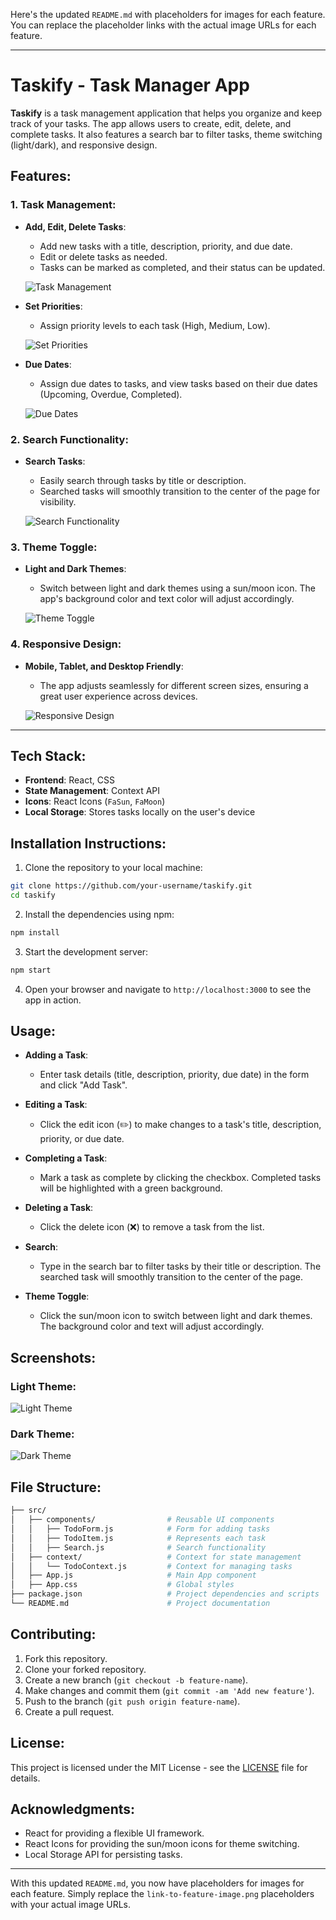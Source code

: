Here's the updated `README.md` with placeholders for images for each feature. You can replace the placeholder links with the actual image URLs for each feature.

---

# **Taskify - Task Manager App**

**Taskify** is a task management application that helps you organize and keep track of your tasks. The app allows users to create, edit, delete, and complete tasks. It also features a search bar to filter tasks, theme switching (light/dark), and responsive design.

## **Features:**

### 1. **Task Management**:
- **Add, Edit, Delete Tasks**: 
  - Add new tasks with a title, description, priority, and due date.
  - Edit or delete tasks as needed.
  - Tasks can be marked as completed, and their status can be updated.
  
  ![Task Management](![image](https://github.com/user-attachments/assets/5694e554-1a38-4575-8a34-d2b53c02f138)
)  <!-- Add your image link here -->

- **Set Priorities**: 
  - Assign priority levels to each task (High, Medium, Low).
  
  ![Set Priorities](link-to-priority-image.png)  <!-- Add your image link here -->

- **Due Dates**: 
  - Assign due dates to tasks, and view tasks based on their due dates (Upcoming, Overdue, Completed).
  
  ![Due Dates](link-to-due-date-image.png)  <!-- Add your image link here -->

### 2. **Search Functionality**:
- **Search Tasks**: 
  - Easily search through tasks by title or description.
  - Searched tasks will smoothly transition to the center of the page for visibility.
  
  ![Search Functionality](link-to-search-feature-image.png)  <!-- Add your image link here -->

### 3. **Theme Toggle**:
- **Light and Dark Themes**: 
  - Switch between light and dark themes using a sun/moon icon. The app's background color and text color will adjust accordingly.
  
  ![Theme Toggle](link-to-theme-toggle-image.png)  <!-- Add your image link here -->

### 4. **Responsive Design**:
- **Mobile, Tablet, and Desktop Friendly**: 
  - The app adjusts seamlessly for different screen sizes, ensuring a great user experience across devices.
  
  ![Responsive Design](link-to-responsive-design-image.png)  <!-- Add your image link here -->

---

## **Tech Stack:**
- **Frontend**: React, CSS
- **State Management**: Context API
- **Icons**: React Icons (`FaSun`, `FaMoon`)
- **Local Storage**: Stores tasks locally on the user's device

## **Installation Instructions:**

1. Clone the repository to your local machine:

```bash
git clone https://github.com/your-username/taskify.git
cd taskify
```

2. Install the dependencies using npm:

```bash
npm install
```

3. Start the development server:

```bash
npm start
```

4. Open your browser and navigate to `http://localhost:3000` to see the app in action.

## **Usage:**

- **Adding a Task**: 
  - Enter task details (title, description, priority, due date) in the form and click "Add Task".
  
- **Editing a Task**: 
  - Click the edit icon (✏️) to make changes to a task's title, description, priority, or due date.
  
- **Completing a Task**: 
  - Mark a task as complete by clicking the checkbox. Completed tasks will be highlighted with a green background.
  
- **Deleting a Task**: 
  - Click the delete icon (❌) to remove a task from the list.

- **Search**: 
  - Type in the search bar to filter tasks by their title or description. The searched task will smoothly transition to the center of the page.
  
- **Theme Toggle**: 
  - Click the sun/moon icon to switch between light and dark themes. The background color and text will adjust accordingly.

## **Screenshots:**

### Light Theme:
![Light Theme](link-to-screenshot-light-theme.png)

### Dark Theme:
![Dark Theme](link-to-screenshot-dark-theme.png)

## **File Structure:**

```bash
├── src/
│   ├── components/                # Reusable UI components
│   │   ├── TodoForm.js            # Form for adding tasks
│   │   ├── TodoItem.js            # Represents each task
│   │   ├── Search.js              # Search functionality
│   ├── context/                   # Context for state management
│   │   └── TodoContext.js         # Context for managing tasks
│   ├── App.js                     # Main App component
│   ├── App.css                    # Global styles
├── package.json                   # Project dependencies and scripts
└── README.md                      # Project documentation
```

## **Contributing:**

1. Fork this repository.
2. Clone your forked repository.
3. Create a new branch (`git checkout -b feature-name`).
4. Make changes and commit them (`git commit -am 'Add new feature'`).
5. Push to the branch (`git push origin feature-name`).
6. Create a pull request.

## **License:**

This project is licensed under the MIT License - see the [LICENSE](LICENSE) file for details.

## **Acknowledgments:**

- React for providing a flexible UI framework.
- React Icons for providing the sun/moon icons for theme switching.
- Local Storage API for persisting tasks.

---

With this updated `README.md`, you now have placeholders for images for each feature. Simply replace the `link-to-feature-image.png` placeholders with your actual image URLs.
